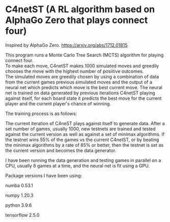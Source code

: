 # C4netST (A RL algorithm based on AlphaGo Zero that plays connect four)
Inspired by AlphaGo Zero. https://arxiv.org/abs/1712.01815  

This program runs a Monte Carlo Tree Search (MCTS) algorithm for playing connect four.  
To make each move, C4netST makes 1000 simulated moves and greedily chooses the move with the highest number of posiitive outcomes.  
The simulated moves are greedily chosen by using a combination of data from the current games previous simulated moves and the output of a neural net which predicts which move is the best current move. The neural net is trained on data generated by previous iterations C4netST playing against itself, for each board state it predicts the best move for the current player and the current player's chance of winning.  

The training process is as follows:

The current iteration of C4neST plays against itself to generate data.  After a set number of games, usually 1000, new testnets are trained and tested against the current version as well as against a set of minimax algorithms.  If the testnet wins 55% of the games vs the current C4netST, or by beating the minimax algorithms by a rate of 85% or better, then the testnet is set as the current version and becomes the data generator.   

I have been running the data generation and testing games in parallel on a CPU, usually 8 games at a time, and the neural net is fit using a GPU.

Package versions I have been using:

numba 0.53.1

numpy 1.20.3

python 3.9.6

tensorflow 2.5.0


